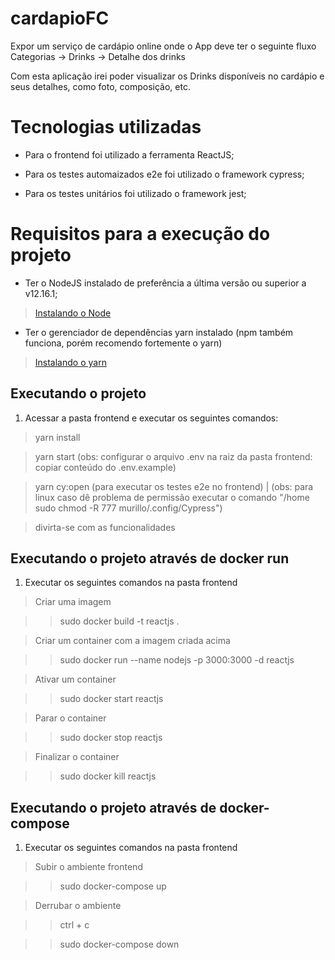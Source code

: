 # cardapioFC
Expor um serviço de cardápio online onde o App deve ter o seguinte fluxo Categorias -> Drinks -> Detalhe dos drinks

Com esta aplicação irei poder visualizar os Drinks disponíveis no cardápio e seus detalhes, como foto, composição, etc.


# Tecnologias utilizadas
- Para o frontend foi utilizado a ferramenta ReactJS;

- Para os testes automaizados e2e foi utilizado o framework cypress;

- Para os testes unitários foi utilizado o framework jest;


# Requisitos para a execução do projeto
- Ter o NodeJS instalado de preferência a última versão ou superior a v12.16.1;
> [Instalando o Node](https://nodejs.org/pt-br/download/package-manager/ "Clique aqui para aprender a instalar o Node!")

- Ter o gerenciador de dependências yarn instalado (npm também funciona, porém recomendo fortemente o yarn)
> [Instalando o yarn](https://classic.yarnpkg.com/pt-BR/docs/install/#debian-stable "Clique aqui para aprender a instalar o yarn!")


## Executando o projeto
1. Acessar a pasta frontend e executar os seguintes comandos:
> yarn install

> yarn start (obs: configurar o arquivo .env na raiz da pasta frontend: copiar conteúdo do .env.example)

> yarn cy:open (para executar os testes e2e no frontend) | (obs: para linux caso dê problema de permissão executar o comando "/home sudo chmod -R 777 murillo/.config/Cypress")

> divirta-se com as funcionalidades



## Executando o projeto através de docker run
1. Executar os seguintes comandos na pasta frontend
> Criar uma imagem

> > sudo docker build -t reactjs .

> Criar um container com a imagem criada acima

> > sudo docker run --name nodejs -p 3000:3000 -d reactjs

> Ativar um container

> > sudo docker start reactjs

> Parar o container

> > sudo docker stop reactjs

> Finalizar o container

> > sudo docker kill reactjs


## Executando o projeto através de docker-compose
1. Executar os seguintes comandos na pasta frontend
> Subir o ambiente frontend

> > sudo docker-compose up

> Derrubar o ambiente

> > ctrl + c

> > sudo docker-compose down
